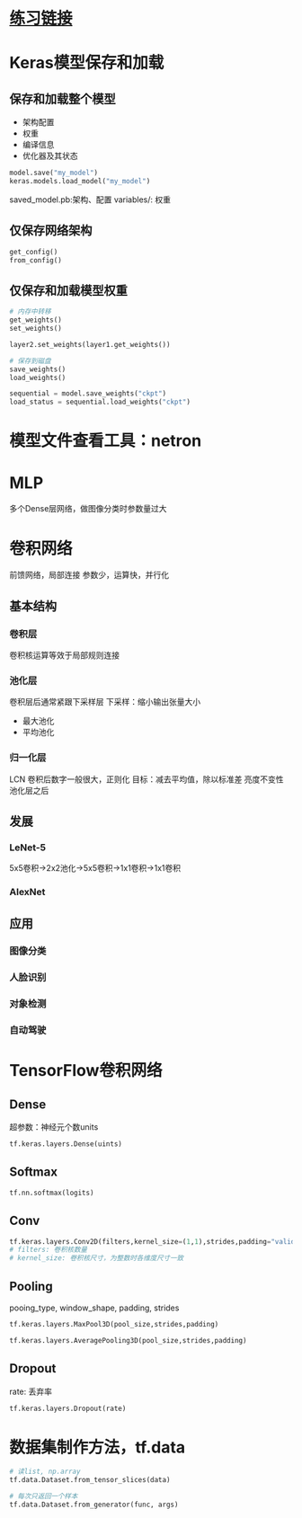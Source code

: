 # [练习链接](https://github.com/wsp1911/BDMI_class_practice/tree/master/12)
# Keras模型保存和加载
## 保存和加载整个模型
* 架构配置
* 权重
* 编译信息
* 优化器及其状态
```python
model.save("my_model")
keras.models.load_model("my_model")
```
saved_model.pb:架构、配置
variables/: 权重
## 仅保存网络架构
```python
get_config()
from_config()
```
## 仅保存和加载模型权重
```python
# 内存中转移
get_weights()
set_weights()

layer2.set_weights(layer1.get_weights())

# 保存到磁盘
save_weights()
load_weights()

sequential = model.save_weights("ckpt")
load_status = sequential.load_weights("ckpt")
```
# 模型文件查看工具：netron
# MLP
多个Dense层网络，做图像分类时参数量过大
# 卷积网络
前馈网络，局部连接
参数少，运算快，并行化
## 基本结构
### 卷积层
卷积核运算等效于局部规则连接
### 池化层
卷积层后通常紧跟下采样层
下采样：缩小输出张量大小
* 最大池化
* 平均池化
### 归一化层
LCN
卷积后数字一般很大，正则化
目标：减去平均值，除以标准差
亮度不变性
池化层之后
## 发展
### LeNet-5
5x5卷积->2x2池化->5x5卷积->1x1卷积->1x1卷积
### AlexNet
## 应用
### 图像分类
### 人脸识别
### 对象检测
### 自动驾驶
# TensorFlow卷积网络
## Dense
超参数：神经元个数units
```python
tf.keras.layers.Dense(uints)
```
## Softmax
```python
tf.nn.softmax(logits)
```
## Conv
```python
tf.keras.layers.Conv2D(filters,kernel_size=(1,1),strides,padding="valid")
# filters: 卷积核数量
# kernel_size: 卷积核尺寸，为整数时各维度尺寸一致
```
## Pooling
pooing_type, window_shape, padding, strides
```python
tf.keras.layers.MaxPool3D(pool_size,strides,padding)

tf.keras.layers.AveragePooling3D(pool_size,strides,padding)
```
## Dropout
rate: 丢弃率
```python
tf.keras.layers.Dropout(rate)
```
# 数据集制作方法，tf.data
```python
# 读list, np.array
tf.data.Dataset.from_tensor_slices(data)

# 每次只返回一个样本
tf.data.Dataset.from_generator(func, args)
```